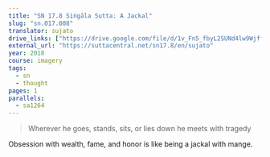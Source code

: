 ```yaml
---
title: "SN 17.8 Siṅgāla Sutta: A Jackal"
slug: "sn.017.008"
translator: sujato
drive_links: ["https://drive.google.com/file/d/1v_Fn5_fbyL2SUNd4lw9WjffSi1ktHM_k/view?usp=drivesdk"]
external_url: "https://suttacentral.net/sn17.8/en/sujato"
year: 2018
course: imagery
tags:
  - sn
  - thought
pages: 1
parallels:
  - sa1264
---
```


> Wherever he goes, stands, sits, or lies down he meets with tragedy 

Obsession with wealth, fame, and honor is like being a jackal with mange.
